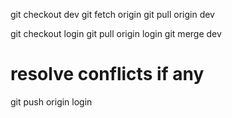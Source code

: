 git checkout dev
git fetch origin
git pull origin dev

git checkout login
git pull origin login
git merge dev
# resolve conflicts if any
git push origin login







